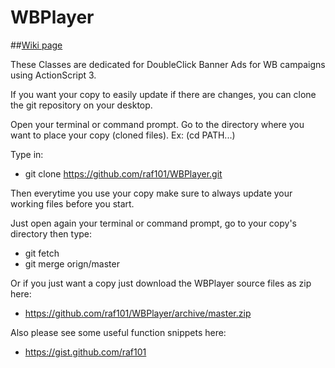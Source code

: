 # WBPlayer

##[Wiki page](https://github.com/raf101/WBPlayer/wiki)

These Classes are dedicated for DoubleClick Banner Ads for WB campaigns using ActionScript 3.

If you want your copy to easily update if there are changes, you can clone the git repository on your desktop.


Open your terminal or command prompt. Go to the directory where you want to place your copy (cloned files). Ex: (cd PATH...)

Type in: 
* git clone https://github.com/raf101/WBPlayer.git


Then everytime you use your copy make sure to always update your working files before you start.

Just open again your terminal or command prompt, go to your copy's directory then type:
* git fetch
* git merge orign/master
	
	
Or if you just want a copy just download the WBPlayer source files as zip here:
* https://github.com/raf101/WBPlayer/archive/master.zip
	
	
Also please see some useful function snippets here:
* https://gist.github.com/raf101
